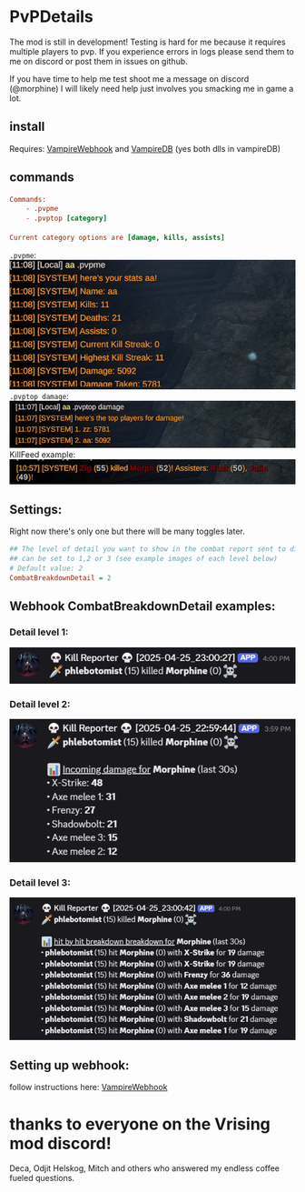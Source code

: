 # PvPDetails

The mod is still in development! Testing is hard for me because it requires multiple players to pvp. If you experience errors in logs please send them to me on discord or post them in issues on github.

If you have time to help me test shoot me a message on discord (@morphine) I will likely need help just involves you smacking me in game a lot.

## install

Requires: [VampireWebhook](https://github.com/phlebotomist/VampireWebhook) and [VampireDB](https://github.com/phlebotomist/VampireDB) (yes both dlls in vampireDB)

## commands

```ini
Commands:
    - .pvpme
    - .pvptop [category]

Current category options are [damage, kills, assists]
```

`.pvpme`:
![](pvpme.png)
`.pvptop damage`:
![](pvptop_dmg.png)
KillFeed example:
![](igkill.jpg)

## Settings:

Right now there's only one but there will be many toggles later.

```ini
## The level of detail you want to show in the combat report sent to discord.
## can be set to 1,2 or 3 (see example images of each level below)
# Default value: 2
CombatBreakdownDetail = 2
```

## Webhook CombatBreakdownDetail examples:

### Detail level 1:

![](detail1.png)

### Detail level 2:

![](detail2.png)

### Detail level 3:

![](detail3.png)

## Setting up webhook:

follow instructions here: [VampireWebhook](https://github.com/phlebotomist/VampireWebhook)

# thanks to everyone on the Vrising mod discord!

Deca, Odjit Helskog, Mitch and others who answered my endless coffee fueled questions.
